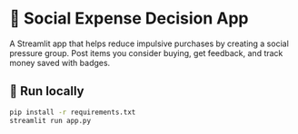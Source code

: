 # 💸 Social Expense Decision App

A Streamlit app that helps reduce impulsive purchases by creating
a social pressure group. Post items you consider buying, get feedback,
and track money saved with badges.

## 🚀 Run locally
```bash
pip install -r requirements.txt
streamlit run app.py
